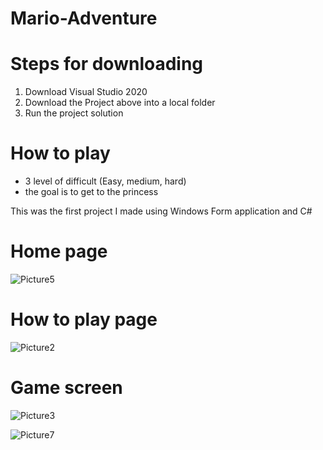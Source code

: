 # Mario-Adventure

# Steps for downloading
1. Download Visual Studio 2020
2. Download the Project above into a local folder
3. Run the project solution

# How to play
- 3 level of difficult (Easy, medium, hard)
- the goal is to get to the princess

This was the first project I made using Windows Form application and C#

# Home page
![Picture5](https://user-images.githubusercontent.com/60102839/103259338-edcc1980-4966-11eb-8b55-49bbf4d7eb6a.png)

# How to play page
![Picture2](https://user-images.githubusercontent.com/60102839/103259381-1f44e500-4967-11eb-8e36-e3feb7180f8a.png)

# Game screen 
![Picture3](https://user-images.githubusercontent.com/60102839/103259374-1bb15e00-4967-11eb-8fad-493a2f9d5c0c.png)

![Picture7](https://user-images.githubusercontent.com/60102839/103259386-21a73f00-4967-11eb-919d-eadee9f535f2.png)
